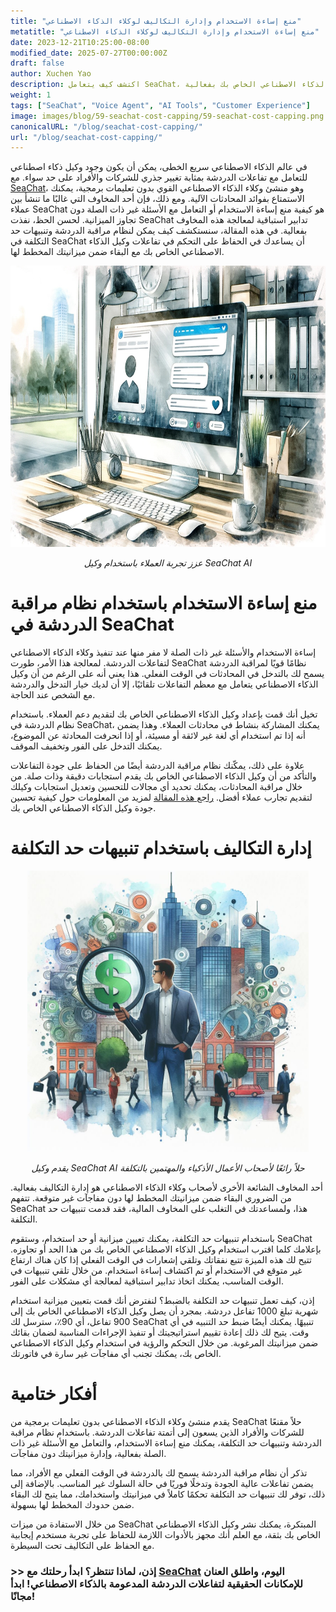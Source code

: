 ```yaml
---
title: "منع إساءة الاستخدام وإدارة التكاليف لوكلاء الذكاء الاصطناعي"
metatitle: "منع إساءة الاستخدام وإدارة التكاليف لوكلاء الذكاء الاصطناعي"
date: 2023-12-21T10:25:00-08:00
modified_date: 2025-07-27T00:00:00Z
draft: false
author: Xuchen Yao
description: اكتشف كيف يتعامل SeaChat، وهو منشئ وكلاء الذكاء الاصطناعي بدون تعليمات برمجية، مع مخاوف العملاء بشأن منع إساءة الاستخدام والأسئلة غير ذات الصلة، مع ضمان بقائك ضمن ميزانيتك. اكتشف كيف يمكن لنظام مراقبة الدردشة المبتكر وتنبيهات حد التكلفة أن يساعدك في إدارة وكيل الذكاء الاصطناعي الخاص بك بفعالية.
weight: 1
tags: ["SeaChat", "Voice Agent", "AI Tools", "Customer Experience"]
image: images/blog/59-seachat-cost-capping/59-seachat-cost-capping.png
canonicalURL: "/blog/seachat-cost-capping/"
url: "/blog/seachat-cost-capping/"
---
```


في عالم الذكاء الاصطناعي سريع الخطى، يمكن أن يكون وجود وكيل ذكاء اصطناعي للتعامل مع تفاعلات الدردشة بمثابة تغيير جذري للشركات والأفراد على حد سواء. مع [SeaChat](https://chat.seasalt.ai/?utm_source=blog)، وهو منشئ وكلاء الذكاء الاصطناعي القوي بدون تعليمات برمجية، يمكنك الاستمتاع بفوائد المحادثات الآلية. ومع ذلك، فإن أحد المخاوف التي غالبًا ما تنشأ بين عملاء SeaChat هو كيفية منع إساءة الاستخدام أو التعامل مع الأسئلة غير ذات الصلة دون تجاوز الميزانية. لحسن الحظ، نفذت SeaChat تدابير استباقية لمعالجة هذه المخاوف بفعالية. في هذه المقالة، سنستكشف كيف يمكن لنظام مراقبة الدردشة وتنبيهات حد التكلفة في SeaChat أن يساعدك في الحفاظ على التحكم في تفاعلات وكيل الذكاء الاصطناعي الخاص بك مع البقاء ضمن ميزانيتك المخطط لها.

<center>
<img height="450px" src="/images/blog/50x-all-seachat-agents/build-your-own-chat-ai-agent.jpeg" alt="عزز تجربة العملاء باستخدام وكيل SeaChat AI"/>

*عزز تجربة العملاء باستخدام وكيل SeaChat AI*
</center>

# منع إساءة الاستخدام باستخدام نظام مراقبة الدردشة في SeaChat

إساءة الاستخدام والأسئلة غير ذات الصلة لا مفر منها عند تنفيذ وكلاء الذكاء الاصطناعي لتفاعلات الدردشة. لمعالجة هذا الأمر، طورت SeaChat نظامًا قويًا لمراقبة الدردشة يسمح لك بالتدخل في المحادثات في الوقت الفعلي. هذا يعني أنه على الرغم من أن وكيل الذكاء الاصطناعي يتعامل مع معظم التفاعلات تلقائيًا، إلا أن لديك خيار التدخل والدردشة مع الشخص عند الحاجة.

تخيل أنك قمت بإعداد وكيل الذكاء الاصطناعي الخاص بك لتقديم دعم العملاء. باستخدام نظام الدردشة في SeaChat، يمكنك المشاركة بنشاط في محادثات العملاء. وهذا يضمن أنه إذا تم استخدام أي لغة غير لائقة أو مسيئة، أو إذا انحرفت المحادثة عن الموضوع، يمكنك التدخل على الفور وتخفيف الموقف.

علاوة على ذلك، يمكّنك نظام مراقبة الدردشة أيضًا من الحفاظ على جودة التفاعلات والتأكد من أن وكيل الذكاء الاصطناعي الخاص بك يقدم استجابات دقيقة وذات صلة. من خلال مراقبة المحادثات، يمكنك تحديد أي مجالات للتحسين وتعديل استجابات وكيلك لتقديم تجارب عملاء أفضل. [راجع هذه المقالة](https://seasalt.ai/blog/58-seachat-evaluate-ai-agent-responses/) لمزيد من المعلومات حول كيفية تحسين جودة وكيل الذكاء الاصطناعي الخاص بك.

# إدارة التكاليف باستخدام تنبيهات حد التكلفة

<center>
<img height="450px" src="/images/blog/59-seachat-cost-capping/59-seachat-cost-aware-businesses.jpeg" alt="يقدم وكيل SeaChat AI حلاً رائعًا لأصحاب الأعمال الأذكياء والمهتمين بالتكلفة"/>

*يقدم وكيل SeaChat AI حلاً رائعًا لأصحاب الأعمال الأذكياء والمهتمين بالتكلفة*
</center>

أحد المخاوف الشائعة الأخرى لأصحاب وكلاء الذكاء الاصطناعي هو إدارة التكاليف بفعالية. من الضروري البقاء ضمن ميزانيتك المخطط لها دون مفاجآت غير متوقعة. تتفهم SeaChat هذا، ولمساعدتك في التغلب على المخاوف المالية، فقد قدمت تنبيهات حد التكلفة.

باستخدام تنبيهات حد التكلفة، يمكنك تعيين ميزانية أو حد استخدام، وستقوم SeaChat بإعلامك كلما اقترب استخدام وكيل الذكاء الاصطناعي الخاص بك من هذا الحد أو تجاوزه. تتيح لك هذه الميزة تتبع نفقاتك وتلقي إشعارات في الوقت الفعلي إذا كان هناك ارتفاع غير متوقع في الاستخدام أو تم اكتشاف إساءة استخدام. من خلال تلقي تنبيهات في الوقت المناسب، يمكنك اتخاذ تدابير استباقية لمعالجة أي مشكلات على الفور.

إذن، كيف تعمل تنبيهات حد التكلفة بالضبط؟ لنفترض أنك قمت بتعيين ميزانية استخدام شهرية تبلغ 1000 تفاعل دردشة. بمجرد أن يصل وكيل الذكاء الاصطناعي الخاص بك إلى 900 تفاعل، أي 90٪، سترسل لك SeaChat تنبيهًا. يمكنك أيضًا ضبط حد التنبيه في أي وقت. يتيح لك ذلك إعادة تقييم استراتيجيتك أو تنفيذ الإجراءات المناسبة لضمان بقائك ضمن ميزانيتك المرغوبة. من خلال التحكم والرؤية في استخدام وكيل الذكاء الاصطناعي الخاص بك، يمكنك تجنب أي مفاجآت غير سارة في فاتورتك.


# أفكار ختامية

يقدم منشئ وكلاء الذكاء الاصطناعي بدون تعليمات برمجية من SeaChat حلاً مقنعًا للشركات والأفراد الذين يسعون إلى أتمتة تفاعلات الدردشة. باستخدام نظام مراقبة الدردشة وتنبيهات حد التكلفة، يمكنك منع إساءة الاستخدام، والتعامل مع الأسئلة غير ذات الصلة بفعالية، وإدارة ميزانيتك دون مفاجآت.

تذكر أن نظام مراقبة الدردشة يسمح لك بالدردشة في الوقت الفعلي مع الأفراد، مما يضمن تفاعلات عالية الجودة وتدخلًا فوريًا في حالة السلوك غير المناسب. بالإضافة إلى ذلك، توفر لك تنبيهات حد التكلفة تحكمًا كاملاً في ميزانيتك واستخدامك، مما يتيح لك البقاء ضمن حدودك المخطط لها بسهولة.

من خلال الاستفادة من ميزات SeaChat المبتكرة، يمكنك نشر وكيل الذكاء الاصطناعي الخاص بك بثقة، مع العلم أنك مجهز بالأدوات اللازمة للحفاظ على تجربة مستخدم إيجابية مع الحفاظ على التكاليف تحت السيطرة.

### >> إذن، لماذا تنتظر؟ ابدأ رحلتك مع [SeaChat](https://chat.seasalt.ai/?utm_source=blog) اليوم، واطلق العنان للإمكانات الحقيقية لتفاعلات الدردشة المدعومة بالذكاء الاصطناعي! ابدأ مجانًا!
